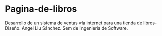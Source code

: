 # Pagina-de-libros
Desarrollo de un sistema de ventas vía internet para una tienda de libros-Diseño. Angel Liu Sánchez. Sem de Ingenieria de Software.
